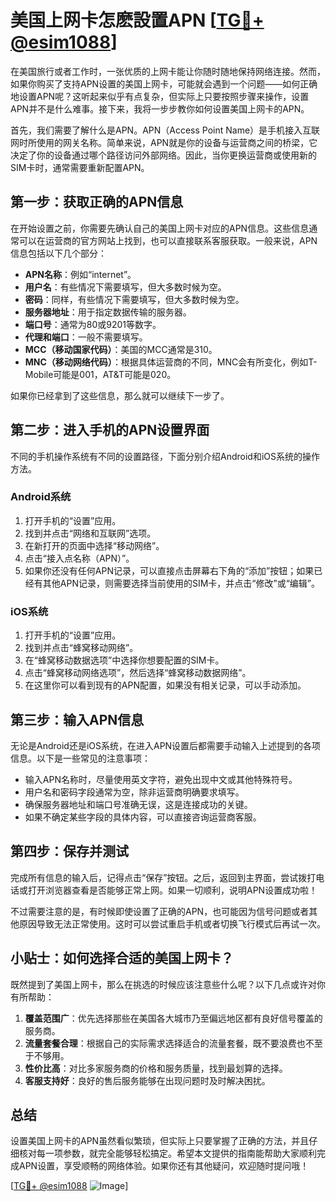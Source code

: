 # 美国上网卡怎麽設置APN [[TG💪+ @esim1088](https://t.me/s/esim1088)]

在美国旅行或者工作时，一张优质的上网卡能让你随时随地保持网络连接。然而，如果你购买了支持APN设置的美国上网卡，可能就会遇到一个问题——如何正确地设置APN呢？这听起来似乎有点复杂，但实际上只要按照步骤来操作，设置APN并不是什么难事。接下来，我将一步步教你如何设置美国上网卡的APN。

首先，我们需要了解什么是APN。APN（Access Point Name）是手机接入互联网时所使用的网关名称。简单来说，APN就是你的设备与运营商之间的桥梁，它决定了你的设备通过哪个路径访问外部网络。因此，当你更换运营商或使用新的SIM卡时，通常需要重新配置APN。

## 第一步：获取正确的APN信息

在开始设置之前，你需要先确认自己的美国上网卡对应的APN信息。这些信息通常可以在运营商的官方网站上找到，也可以直接联系客服获取。一般来说，APN信息包括以下几个部分：

- **APN名称**：例如“internet”。
- **用户名**：有些情况下需要填写，但大多数时候为空。
- **密码**：同样，有些情况下需要填写，但大多数时候为空。
- **服务器地址**：用于指定数据传输的服务器。
- **端口号**：通常为80或9201等数字。
- **代理和端口**：一般不需要填写。
- **MCC（移动国家代码）**：美国的MCC通常是310。
- **MNC（移动网络代码）**：根据具体运营商的不同，MNC会有所变化，例如T-Mobile可能是001，AT&T可能是020。

如果你已经拿到了这些信息，那么就可以继续下一步了。

## 第二步：进入手机的APN设置界面

不同的手机操作系统有不同的设置路径，下面分别介绍Android和iOS系统的操作方法。

### Android系统

1. 打开手机的“设置”应用。
2. 找到并点击“网络和互联网”选项。
3. 在新打开的页面中选择“移动网络”。
4. 点击“接入点名称（APN）”。
5. 如果你还没有任何APN记录，可以直接点击屏幕右下角的“添加”按钮；如果已经有其他APN记录，则需要选择当前使用的SIM卡，并点击“修改”或“编辑”。

### iOS系统

1. 打开手机的“设置”应用。
2. 找到并点击“蜂窝移动网络”。
3. 在“蜂窝移动数据选项”中选择你想要配置的SIM卡。
4. 点击“蜂窝移动网络选项”，然后选择“蜂窝移动数据网络”。
5. 在这里你可以看到现有的APN配置，如果没有相关记录，可以手动添加。

## 第三步：输入APN信息

无论是Android还是iOS系统，在进入APN设置后都需要手动输入上述提到的各项信息。以下是一些常见的注意事项：

- 输入APN名称时，尽量使用英文字符，避免出现中文或其他特殊符号。
- 用户名和密码字段通常为空，除非运营商明确要求填写。
- 确保服务器地址和端口号准确无误，这是连接成功的关键。
- 如果不确定某些字段的具体内容，可以直接咨询运营商客服。

## 第四步：保存并测试

完成所有信息的输入后，记得点击“保存”按钮。之后，返回到主界面，尝试拨打电话或打开浏览器查看是否能够正常上网。如果一切顺利，说明APN设置成功啦！

不过需要注意的是，有时候即使设置了正确的APN，也可能因为信号问题或者其他原因导致无法正常使用。这时可以尝试重启手机或者切换飞行模式后再试一次。

## 小贴士：如何选择合适的美国上网卡？

既然提到了美国上网卡，那么在挑选的时候应该注意些什么呢？以下几点或许对你有所帮助：

1. **覆盖范围广**：优先选择那些在美国各大城市乃至偏远地区都有良好信号覆盖的服务商。
2. **流量套餐合理**：根据自己的实际需求选择适合的流量套餐，既不要浪费也不至于不够用。
3. **性价比高**：对比多家服务商的价格和服务质量，找到最划算的选择。
4. **客服支持好**：良好的售后服务能够在出现问题时及时解决困扰。

## 总结

设置美国上网卡的APN虽然看似繁琐，但实际上只要掌握了正确的方法，并且仔细核对每一项参数，就完全能够轻松搞定。希望本文提供的指南能帮助大家顺利完成APN设置，享受顺畅的网络体验。如果你还有其他疑问，欢迎随时提问哦！

[[TG💪+ @esim1088](https://t.me/s/esim1088) ![Image](https://i.postimg.cc/4NQfJmqS/Snipaste-2025-05-13-00-14-12.png)]